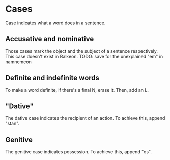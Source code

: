 # Cases
Case indicates what a word does in a sentence.

## Accusative and nominative
Those cases mark the object and the subject of a sentence respectively.
This case doesn't exist in Balkeon. TODO: save for the unexplained "em" in namnemeon

## Definite and indefinite words
To make a word definite, if there's a final N, erase it. Then, add an L.

## "Dative"
The dative case indicates the recipient of an action.
To achieve this, append "stan".

## Genitive
The genitive case indicates possession.
To achieve this, append "os".